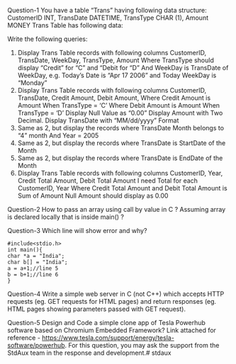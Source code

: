 Question-1
You have a table “Trans” having following data structure:
CustomerID INT, TransDate DATETIME, TransType CHAR (1), Amount MONEY
Trans Table has following data:

Write the following queries:
1. Display Trans Table records with following columns CustomerID, TransDate, WeekDay, TransType, Amount Where
TransType should display “Credit” for “C” and “Debit for “D” And WeekDay is TransDate of WeekDay, e.g. Today’s
Date is “Apr 17 2006” and Today WeekDay is “Monday”
2. Display Trans Table records with following columns CustomerID, TransDate, Credit Amount, Debit Amount, Where
Credit Amount is Amount When TransType = ‘C’ Where Debit Amount is Amount When TransType = ‘D’ Display Null
Value as “0.00” Display Amount with Two Decimal. Display TransDate with “MM/dd/yyyy” Format
3. Same as 2, but display the records where TransDate Month belongs to “4” month And Year = 2005
4. Same as 2, but display the records where TransDate is StartDate of the Month
5. Same as 2, but display the records where TransDate is EndDate of the Month
6. Display Trans Table records with following columns CustomerID, Year, Credit Total Amount, Debit Total Amount I
need Total for each CustomerID, Year Where Credit Total Amount and Debit Total Amount is Sum of Amount Null
Amount should display as 0.00

Question-2
How to pass an array using call by value in C ? Assuming array is declared locally that is inside main() ?

Question-3
Which line will show error and why?
```
#include<stdio.h>
int main(){
char *a = "India";
char b[] = "India";
a = a+1;//line 5
b = b+1;//line 6
}
```

Question-4
Write a simple web server in C (not C++) which accepts HTTP requests (eg. GET requests for HTML pages) and return
responses (eg. HTML pages showing parameters passed with GET request).

Question-5
Design and Code a simple clone app of Tesla Powerhub software based on Chromium Embedded Framework? Link
attached for reference - https://www.tesla.com/support/energy/tesla-software/powerhub.
For this question, you may ask the support from the StdAux team in the response and development.# stdaux
